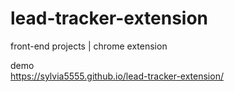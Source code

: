 # lead-tracker-extension
front-end projects | chrome extension

demo <br>
https://sylvia5555.github.io/lead-tracker-extension/
